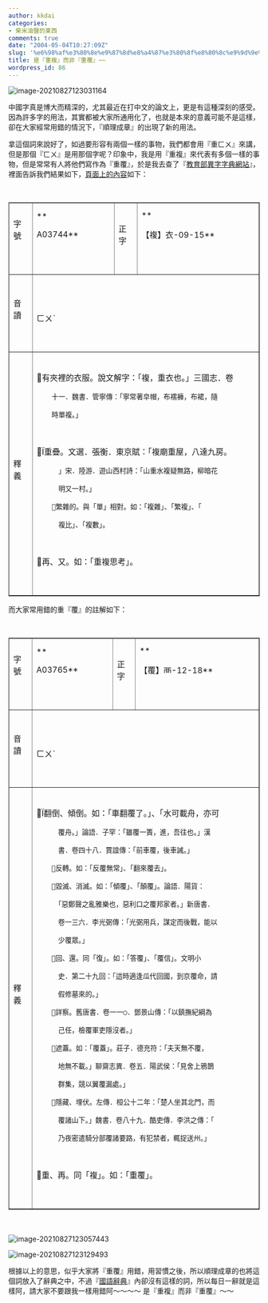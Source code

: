 ```yaml
---
author: kkdai
categories:
- 柴米油鹽的東西
comments: true
date: "2004-05-04T10:27:09Z"
slug: '%e6%98%af%e3%80%8e%e9%87%8d%e8%a4%87%e3%80%8f%e8%80%8c%e9%9d%9e%e3%80%8e%e9%87%8d%e8%a6%86%e3%80%8f'
title: 是『重複』而非『重覆』~~
wordpress_id: 86
---
```


![image-20210827123031164](../images/2021/image-20210827123031164.png)


中國字真是博大而精深的，尤其最近在打中文的論文上，更是有這種深刻的感受。因為許多字的用法，其實都被大家所通用化了，也就是本來的意義可能不是這樣，卻在大家經常用錯的情況下，『順理成章』的出現了新的用法。




拿這個詞來說好了，如過要形容有兩個一樣的事物，我們都會用『重ㄈㄨ』來講，但是那個『ㄈㄨ』是用那個字呢？印象中，我是用『重複』來代表有多個一樣的事物，但是常常有人將他們寫作為『重覆』，於是我去查了『[教育部異字字典網站](http://140.111.1.40/main.htm)』，裡面告訴我們結果如下，[頁面上的內容](http://140.111.1.40/yitia/a_std/a03744.htm)如下：

<!--more-->

<table width="464" border="1" >
  <tbody >
    <tr >

<td width="30" valign="center" >
        

字號


​        
</td>
​      
<td width="148" valign="center" >**
​        

A03744**


​      
</td>
​      
<td width="29" valign="center" >
​        

正字


​        
</td>
​      
<td width="229" valign="center" >**
​        

【複】衣-09-15**


​      
</td>
​    </tr>
​    <tr >
​      
<td width="30" valign="center" >
​        

音讀


​        
</td>
​      
<td width="418" colspan="3" valign="center" >
​        


​        

ㄈㄨˋ


​      
</td>
​    </tr>
​    <tr >
​      
<td width="30" valign="center" >
​        

釋義


​        
</td>
​    
​    
<td width="418" colspan="3" valign="center" >
​      

有夾裡的衣服。說文解字：「複，重衣也。」三國志．卷  

      　十一．魏書．管寧傳：「寧常著皁帽，布襦褲，布裙，隨  
    
      　時單複。」


​      

重疊。文選．張衡．東京賦：「複廟重屋，八達九房。  

      　　」宋．陸游．遊山西村詩：「山重水複疑無路，柳暗花  
    
      　　明又一村。」  
    
      　繁雜的。與「單」相對。如：「複雜」、「繁複」、「  
    
      　　複比」、「複數」。


​      

再、又。如：「重複思考」。


​    
</td>
  </tr>
</tbody>
</table>


而大家常用錯的重『覆』的註解如下：



<table width="475" border="1" >
  <tbody >
    <tr >

<td width="30" valign="center" >
        

字號


​        
</td>
​      
<td width="148" valign="center" >**
​        

A03765**


​      
</td>
​      
<td width="29" valign="center" >
​        

正字


​        
</td>
​      
<td width="240" valign="center" >**
​        

【覆】襾-12-18**


​      
</td>
​    </tr>
​    <tr >
​      
<td width="30" valign="center" >
​        

音讀


​        
</td>
​      
<td width="429" colspan="3" valign="center" >
​        


​        

ㄈㄨˋ


​      
</td>
​    </tr>
​    <tr >
​      
<td width="30" valign="center" >
​        

釋義


​        
</td>
​    
​    
<td width="429" colspan="3" valign="center" >
​      

翻倒、傾倒。如：「車翻覆了。」、「水可載舟，亦可  

      　　覆舟。」論語．子罕：「雖覆一簣，進，吾往也。」漢  
    
      　　書．卷四十八．賈誼傳：「前車覆，後車誡。」  
    
      　反轉。如：「反覆無常」、「翻來覆去」。  
    
      　毀滅、消滅。如：「傾覆」、「顛覆」。論語．陽貨：  
    
      　　「惡鄭聲之亂雅樂也，惡利口之覆邦家者。」新唐書．  
    
      　　卷一三六．李光弼傳：「光弼用兵，謀定而後戰，能以  
    
      　　少覆眾。」  
    
      　回、還。同「復」。如：「答覆」、「覆信」。文明小  
    
      　　史．第二十九回：「這時適逢瓜代回國，到京覆命，請  
    
      　　假修墓來的。」  
    
      　詳察。舊唐書．卷一一○．鄧景山傳：「以鎮撫紀綱為  
    
      　　己任，檢覆軍吏隱沒者。」  
    
      　遮蓋。如：「覆蓋」。莊子．德充符：「夫天無不覆，  
    
      　　地無不載。」聊齋志異．卷五．陽武侯：「見舍上鴉鵲  
    
      　　群集，競以翼覆漏處。」  
    
      　隱藏、埋伏。左傳．桓公十二年：「楚人坐其北門，而  
    
      　　覆諸山下。」魏書．卷八十九．酷吏傳．李洪之傳：「  
    
      　　乃夜密遣騎分部覆諸要路，有犯禁者，輒捉送州。」


​      

重、再。同「複」。如：「重覆」。


​    
</td>
  </tr>
</tbody>
</table>


　



![image-20210827123057443](../images/2021/image-20210827123057443.png)

![image-20210827123129493](../images/2021/image-20210827123129493.png)


根據以上的意思，似乎大家將『重覆』用錯，用習慣之後，所以順理成章的也將這個詞放入了辭典之中，不過『[國語辭典](http://140.111.1.22/mandr/clc/dict/)』內卻沒有這樣的詞，所以每日一辭就是這樣阿，請大家不要跟我一樣用錯阿～～～～
是『重複』而非『重覆』～～
